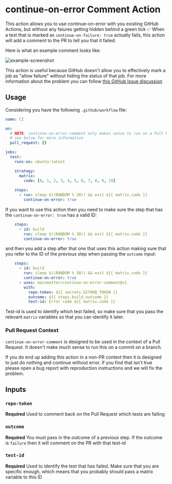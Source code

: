 # continue-on-error Comment Action

This action allows you to use continue-on-error with you existing GitHub Actions, but without any faiures getting hidden behind a green tick ✅ When a test that is marked as `continue-on-failure: true` actually fails, this action will add a comment to the PR to tell you that it failed.

Here is what an example comment looks like: 

![example-screenshot](https://user-images.githubusercontent.com/594890/198069222-9096eb74-4e0d-489d-935f-d353ba58f59a.png)

This action is useful because GitHub doesn't allow you to effectively mark a job as "allow failure" without hiding the status of that job. For more information about the problem you can follow [this GitHub Issue discussion](https://github.com/actions/toolkit/issues/399)

## Usage

Considering you have the following `.github/workflow` file: 

```yml
name: CI

on:
  # NOTE: continue-on-error-comment only makes sense to run on a Pull Request
  # see below for more information
  pull_request: {}

jobs:
  test: 
    runs-on: ubuntu-latest

    strategy:
      matrix:
        code: [0, 1, 2, 3, 4, 5, 6, 7, 8, 9, 10]
    
    steps:
      - run: sleep $((RANDOM % 30)) && exit ${{ matrix.code }}
        continue-on-error: true
```

If you want to use this action then you need to make sure the step that has the `continue-on-error: true` has a valid ID: 


```yml
    steps:
      - id: build
        run: sleep $((RANDOM % 30)) && exit ${{ matrix.code }}
        continue-on-error: true
```

and then you add a step after that one that uses this action making sure that you refer to the ID of the previous step when passing the `outcome` input: 

```yml
    steps:
      - id: build
        run: sleep $((RANDOM % 30)) && exit ${{ matrix.code }}
        continue-on-error: true
      - uses: mainmatter/continue-on-error-comment@v1
        with:
          repo-token: ${{ secrets.GITHUB_TOKEN }}
          outcome: ${{ steps.build.outcome }}
          test-id: Error code ${{ matrix.code }}
```

Test-id is used to identify which test failed, so make sure that you pass the relevant `matrix` variables so that you can identify it later.

### Pull Request Context

`continue-on-error-comment` is designed to be used in the context of a Pull Request. It doesn't make much sense to run this on a commit on a branch.

If you do end up adding this action in a non-PR context then it is designed to just do nothing and continue without error. If you find that isn't true please open a bug report with reproduction instructions and we will fix the problem.

## Inputs

### `repo-token`

**Required** Used to comment back on the Pull Request which tests are failing

### `outcome`

**Required** You must pass in the outcome of a previous step. If the outcome is `failure` then it will comment on the PR with that test-id


### `test-id`

**Required** Used to identify the test that has failed. Make sure that you are specific enough, which means that you probably should pass a matrix variable to this ID

